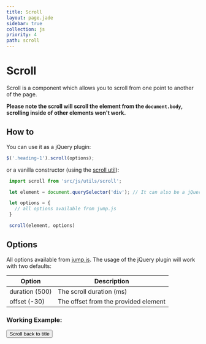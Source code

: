 ```yaml
---
title: Scroll
layout: page.jade
sidebar: true
collection: js
priority: 4
path: scroll
---
```


# Scroll
<p class="lead">Scroll is a component which allows you to scroll from one point to another of the page.</p>

<strong>Please note the scroll will scroll the element from the `document.body`, scrolling inside of other elements won't work.</strong>

## How to
You can use it as a jQuery plugin:

```js
$('.heading-1').scroll(options);
```

or a vanilla constructor (using the [scroll util](utils.html)):

```js
 import scroll from 'src/js/utils/scroll';

 let element = document.querySelector('div'); // It can also be a jQuery instance

 let options = {
   // all options available from jump.js
 }

 scroll(element, options)
```

## Options

All options available from [jump.js](http://callmecavs.com/jump.js/). The usage of the jQuery plugin will work with two defaults:

| Option            | Description |
|-------------------|-------------|
| duration (500)  | The scroll duration (ms) |
| offset (-30) | The offset from the provided element |

### Working Example:

<button class="button button-primary" data-trigger="scroll">Scroll back to title</button>
